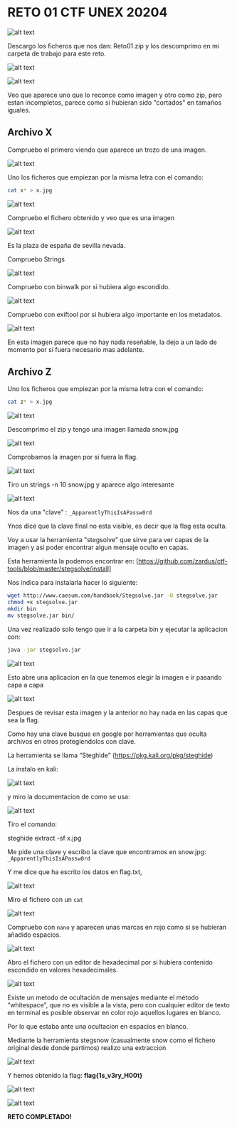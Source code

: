 # RETO 01 CTF UNEX 20204

![alt text](image-11.png)

Descargo los ficheros que nos dan: Reto01.zip y los descomprimo en mi carpeta de trabajo para este reto.

![alt text](image-7.png)

![alt text](image-8.png)

Veo que aparece uno que lo reconce como imagen y otro como zip, pero estan incompletos, parece como si hubieran sido "cortados" en tamaños iguales.

## Archivo X

Compruebo el primero viendo que aparece un trozo de una imagen.


![alt text](image-6.png)


Uno los ficheros que empiezan por la misma letra con el comando:

```bash
cat x* > x.jpg
```

![alt text](image-9.png)

Compruebo el fichero obtenido y veo que es una imagen

![alt text](image-12.png)

Es la plaza de españa de sevilla nevada. 

Compruebo Strings

![alt text](image-13.png)

Compruebo con binwalk por si hubiera algo escondido.

![alt text](image-14.png)

Compruebo con exiftool por si hubiera algo importante en los metadatos.

![alt text](image-15.png)

En esta imagen parece que no hay nada reseñable, la dejo a un lado de momento por si fuera necesario mas adelante.

## Archivo Z


Uno los ficheros que empiezan por la misma letra con el comando:

```bash
cat z* > x.jpg
```

![alt text](image-10.png)

Descomprimo el zip y tengo una imagen llamada snow.jpg

![alt text](image-16.png)

Comprobamos la imagen por si fuera la flag.

![alt text](image-17.png)

Tiro un strings -n 10 snow.jpg y aparece algo interesante

![alt text](image-5.png)

Nos da una "clave" : `_ApparentlyThisIsAPassw0rd`

Ynos dice que la clave final no esta visible, es decir que la flag esta oculta.

Voy a usar la herramienta "stegsolve" que sirve para ver capas de la imagen y asi poder encontrar algun mensaje oculto en capas.

Esta herramienta la podemos encontrar en: 
 [https://github.com/zardus/ctf-tools/blob/master/stegsolve/install]

Nos indica para instalarla hacer lo siguiente:

```bash
wget http://www.caesum.com/handbook/Stegsolve.jar -O stegsolve.jar
chmod +x stegsolve.jar
mkdir bin
mv stegsolve.jar bin/
```

Una vez realizado solo tengo que ir a la carpeta bin y ejecutar la aplicacion con:

```bash
java -jar stegsolve.jar
```

![alt text](image-18.png)

Esto abre una aplicacion en la que tenemos elegir la imagen e ir pasando capa a capa

![alt text](image-19.png)

Despues de revisar esta imagen y la anterior no hay nada en las capas que sea la flag.

Como hay una clave busque en google por herramientas que oculta archivos en otros protegiendolos con clave.

La herramienta se llama “Steghide” (https://pkg.kali.org/pkg/steghide)

La instalo en kali:

![alt text](image-20.png)

y miro la documentacion de como se usa:

![alt text](image-21.png)

Tiro el comando:

steghide extract -sf x.jpg 

Me pide una clave y escribo la clave que encontramos en snow.jpg:  `_ApparentlyThisIsAPassw0rd`

Y me dice que ha escrito los datos en flag.txt,

![alt text](image.png)

Miro el fichero con un `cat`

![alt text](image-1.png)

Compruebo con `nano` y aparecen unas marcas en rojo como si se hubieran añadido espacios.

![alt text](image-22.png)

Abro el fichero con un editor de hexadecimal por si hubiera contenido escondido en valores hexadecimales.

![alt text](image-23.png)

Existe un metodo de ocultación de mensajes mediante el método “whitespace”, que no es visible a la vista, pero con cualquier editor de texto en terminal es posible observar en color rojo aquellos lugares en blanco. 

Por lo que estaba ante una ocultacion en espacios en blanco.

Mediante la herramienta stegsnow (casualmente snow como el fichero original desde donde partimos) realizo una extraccion 

![alt text](image-3.png)

Y hemos obtenido la flag: **flag{1s_v3ry_H00t}**

![alt text](image-24.png)

![alt text](image-25.png)

**RETO COMPLETADO!**
